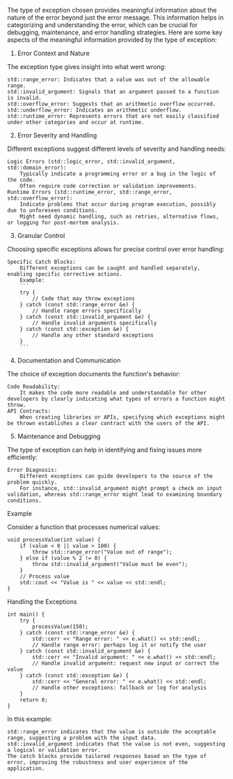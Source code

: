The type of exception chosen provides meaningful information about the nature of the error beyond just the error message. This information helps in categorizing and understanding the error, which can be crucial for debugging, maintenance, and error handling strategies. Here are some key aspects of the meaningful information provided by the type of exception:
1. Error Context and Nature

The exception type gives insight into what went wrong:

    std::range_error: Indicates that a value was out of the allowable range.
    std::invalid_argument: Signals that an argument passed to a function is invalid.
    std::overflow_error: Suggests that an arithmetic overflow occurred.
    std::underflow_error: Indicates an arithmetic underflow.
    std::runtime_error: Represents errors that are not easily classified under other categories and occur at runtime.

2. Error Severity and Handling

Different exceptions suggest different levels of severity and handling needs:

    Logic Errors (std::logic_error, std::invalid_argument, std::domain_error):
        Typically indicate a programming error or a bug in the logic of the code.
        Often require code correction or validation improvements.
    Runtime Errors (std::runtime_error, std::range_error, std::overflow_error):
        Indicate problems that occur during program execution, possibly due to unforeseen conditions.
        Might need dynamic handling, such as retries, alternative flows, or logging for post-mortem analysis.

3. Granular Control

Choosing specific exceptions allows for precise control over error handling:

    Specific Catch Blocks:
        Different exceptions can be caught and handled separately, enabling specific corrective actions.
        Example:
		```
		try {
    		// Code that may throw exceptions
		} catch (const std::range_error &e) {
    		// Handle range errors specifically
		} catch (const std::invalid_argument &e) {
    		// Handle invalid arguments specifically
		} catch (const std::exception &e) {
    		// Handle any other standard exceptions
		}
		```
4. Documentation and Communication

The choice of exception documents the function's behavior:

    Code Readability:
        It makes the code more readable and understandable for other developers by clearly indicating what types of errors a function might throw.
    API Contracts:
        When creating libraries or APIs, specifying which exceptions might be thrown establishes a clear contract with the users of the API.

5. Maintenance and Debugging

The type of exception can help in identifying and fixing issues more efficiently:

    Error Diagnosis:
        Different exceptions can guide developers to the source of the problem quickly.
        For instance, std::invalid_argument might prompt a check on input validation, whereas std::range_error might lead to examining boundary conditions.

Example

Consider a function that processes numerical values:
```
void processValue(int value) {
    if (value < 0 || value > 100) {
        throw std::range_error("Value out of range");
    } else if (value % 2 != 0) {
        throw std::invalid_argument("Value must be even");
    }
    // Process value
    std::cout << "Value is " << value << std::endl;
}
```
Handling the Exceptions
```
int main() {
    try {
        processValue(150);
    } catch (const std::range_error &e) {
        std::cerr << "Range error: " << e.what() << std::endl;
        // Handle range error: perhaps log it or notify the user
    } catch (const std::invalid_argument &e) {
        std::cerr << "Invalid argument: " << e.what() << std::endl;
        // Handle invalid argument: request new input or correct the value
    } catch (const std::exception &e) {
        std::cerr << "General error: " << e.what() << std::endl;
        // Handle other exceptions: fallback or log for analysis
    }
    return 0;
}
```
In this example:

    std::range_error indicates that the value is outside the acceptable range, suggesting a problem with the input data.
    std::invalid_argument indicates that the value is not even, suggesting a logical or validation error.
    The catch blocks provide tailored responses based on the type of error, improving the robustness and user experience of the application.

